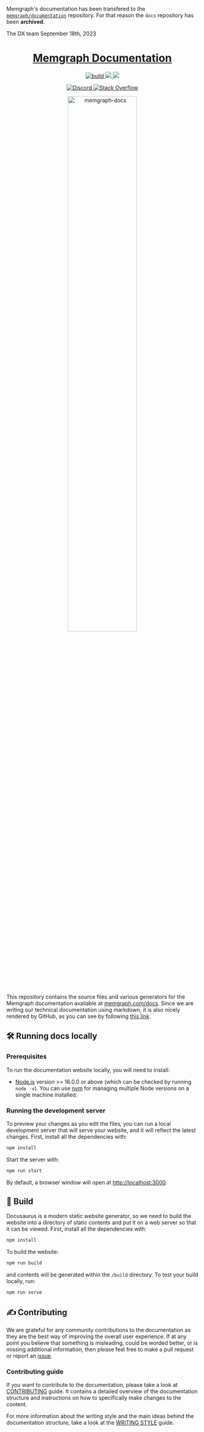 Memgraph's documentation has been transfered to the [`memgraph/documentation`](https://github.com/memgraph/documentation) repository. For that reason the `docs` repository has been **archived**. 

The DX team
September 18th, 2023

<h1 align="center"><a href="https://memgraph.com/docs/">Memgraph Documentation</a></h1>

<p align="center">
  <a href="https://github.com/memgraph/docs">
    <img src="https://img.shields.io/github/actions/workflow/status/memgraph/docs/deploy.yml" alt="build" title="build"/>
  </a>
  <a href="https://memgraph.com/docs/" alt="Documentation">
    <img src="https://img.shields.io/badge/documentation-Memgraph-orange" />
  </a>
  <a href="https://github.com/memgraph/docs/blob/master/CONTRIBUTING.md" alt="PRs Welcome">
    <img src="https://img.shields.io/badge/PRs-welcome-brightgreen.svg" />
  </a>
</p>

<p align="center">
  <a href="https://memgr.ph/join-discord">
    <img src="https://img.shields.io/badge/Discord-7289DA?style=for-the-badge&logo=discord&logoColor=white" alt="Discord"/>
  </a>
  <a href="https://stackoverflow.com/questions/tagged/memgraphdb">
    <img src="https://img.shields.io/badge/Stack_Overflow-FE7A16?style=for-the-badge&logo=stack-overflow&logoColor=white" alt="Stack Overflow"/>
  </a>
</p>

<p align="center">
  <a href="https://memgraph.com/docs">
    <img src="https://public-assets.memgraph.com/github-readme-images/docs.memgraph-browser.png" 
         alt="memgraph-docs" 
         title="memgraph-docs"
         style="width: 60%"/>
  </a>
</p>

This repository contains the source files and various generators for the
Memgraph documentation available at
[memgraph.com/docs](https://memgraph.com/docs). Since we are writing our
technical documentation using markdown, it is also nicely rendered by GitHub, as
you can see by following [this
link](https://github.com/memgraph/docs/blob/master/docs/overview.md).

## :hammer_and_wrench: Running docs locally

### Prerequisites

To run the documentation website locally, you will need to install:

- [Node.js](https://nodejs.org/en/download/) version >= 16.0.0 or above (which
  can be checked by running `node -v`). You can use
  [nvm](https://github.com/nvm-sh/nvm) for managing multiple Node versions on a
  single machine installed.

### Running the development server

To preview your changes as you edit the files, you can run a local development
server that will serve your website, and it will reflect the latest changes.
First, install all the dependencies with:

```bash
npm install
```

Start the server with:

```bash
npm run start
```

By default, a browser window will open at
[http://localhost:3000](http://localhost:3000).

## :construction: Build

Docusaurus is a modern static website generator, so we need to build the website
into a directory of static contents and put it on a web server so that it can be
viewed. First, install all the dependencies with:

```bash
npm install
```

To build the website:

```bash
npm run build
```

and contents will be generated within the `/build` directory. To test your build
locally, run:

```bash
npm run serve
```

## :writing_hand: Contributing

We are grateful for any community contributions to the documentation as they are
the best way of improving the overall user experience. If at any point you
believe that something is misleading, could be worded better, or is missing
additional information, then please feel free to make a pull request or report
an [issue](https://github.com/memgraph/docs/issues).

### Contributing guide

If you want to contribute to the documentation, please take a look at
[CONTRIBUTING](./CONTRIBUTING.md) guide. It contains a detailed overview of the
documentation structure and instructions on how to specifically make changes to
the content.

For more information about the writing style and the main ideas behind the
documentation structure, take a look at the [WRITING STYLE](./WRITING_STYLE.md)
guide.
